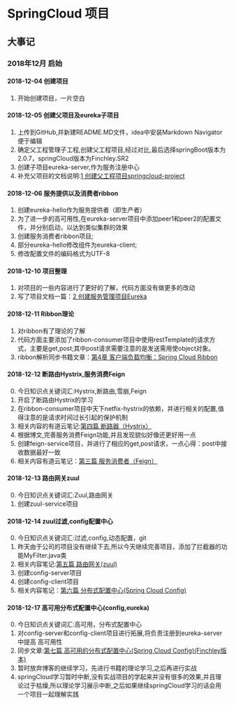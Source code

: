 # SpringCloud 项目
## 大事记
### 2018年12月 启始

#### 2018-12-04 创建项目

1. 开始创建项目，一片空白

#### 2018-12-05 创建父项目及eureka子项目

1. 上传到GitHub,并新建README.MD文件，idea中安装Markdown Navigator便于编辑
2. 确定父工程管理子工程,创建父工程项目,经过对比,最后选择springBoot版本为2.0.7，springCloud版本为Finchley.SR2
3. 创建子项目eureka-server,作为服务注册中心
4. 补充父项目的文档说明:[1 创建父工程项目springcloud-project](http://note.youdao.com/noteshare?id=ef82aa4473d6b14f5a43a7ffe070bb88&sub=8FE577EF990943B9A0FA7F8EA4A56E4B)

#### 2018-12-06 服务提供以及消费者ribbon

1. 创建eureka-hello作为服务提供者（即生产者）
2. 为了进一步的高可用性,在eureka-server项目中添加peer1和peer2的配置文件，并分别启动，以达到类似集群的效果
3. 创建服务消费者ribbon项目;
4. 部分eureka-hello修改组件为eureka-client;
5. 修改配置文件的编码格式为UTF-8

#### 2018-12-10 项目整理

1. 对项目的一些内容进行了更好的了解，代码方面没有做更多的改动
2. 写了项目文档一篇：[2 创建服务管理项目Eureka](https://note.youdao.com/share/?id=bf22e8c2b01bff5bacced20a33229d9a&type=note#/)

#### 2018-12-11 Ribbon理论

1. 对ribbon有了理论的了解
2. 代码方面主要添加了ribbon-consumer项目中使用restTemplate的请求方式，主要是get,post;其中post请求需要注意的是发送需用使object对象。
3. ribbon解析同步书籍文章：[第4章 客户端负载均衡：Spring Cloud Ribbon](http://note.youdao.com/noteshare?id=d3cad9ceaf5741208445e5ad1442465e&sub=50C8BFC252B84B20ACED4E61888D2147)

#### 2018-12-12 断路由Hystrix,服务消费Feign

0. 今日知识点关键词汇:Hystrix,断路由,雪崩,Feign
1. 开启了断路由Hystrix的学习
2. 在ribbon-consumer项目中天下netfix-hystrix的依赖，并进行相关的配置,值得注意的是请求时间过长引起的保护机制
3. 相关内容的有道云笔记:[第四篇 断路器（Hystrix）](http://note.youdao.com/noteshare?id=0d720db065bc0c3db2553be4fb30c267&sub=EC7C1BC7B7DC452A8B99A52CD4E448DA)
4. 根据博文,完善服务消费Feign功能,并且发现貌似好像还更好用一点
5. 创建feign-service项目，并进行了相应的get,post请求，一点心得：post中接收数据最好一致
6. 相关内容有道云笔记：[第三篇 服务消费者（Feign）](http://note.youdao.com/noteshare?id=7ca6a23f108e607c56674165657d7674&sub=E98F372DC51A462CBD1A39EC044F194D)

#### 2018-12-13 路由网关zuul
0. 今日知识点关键词汇:Zuul,路由网关
1. 创建zuul-service项目

#### 2018-12-14 zuul过滤,config配置中心
0. 今日知识点关键词汇:过滤,config,动态配置，git
1. 昨天由于公司的项目没有继续下去,所以今天继续完善项目，添加了拦截器的功能MyFilter.java类
2. 相关内容笔记:[第五篇  路由网关(zuul)](http://note.youdao.com/noteshare?id=5a2fd632e830bff42958d8191ab6ca0f&sub=EF6F617BFE954F1582AD3A8D21C0CD22)
3. 创建config-server项目
4. 创建config-client项目
5. 相关内容笔记：[第六篇 分布式配置中心(Spring Cloud Config)](http://note.youdao.com/noteshare?id=aff016c931f7981565e252e19cf8ff26&sub=677F69F16646443B8F6F4A7EA2B9795C)

#### 2018-12-17 高可用分布式配置中心(config,eureka)
0. 今日知识点关键词汇:高可用，分布式配置中心
1. 对config-server和config-client项目进行拓展,将负责注册到eureka-server中提高 高可用性
2. 同步文章:[第七篇 高可用的分布式配置中心(Spring Cloud Config)(Finchley版本)](http://note.youdao.com/noteshare?id=c223b45a91e7b00f3fb69710db5de175&sub=178085655B7C468D92324C0ADE86B3C5)
3. 暂时放弃博客的继续学习，先进行书籍的理论学习,之后再进行实战
4. springCloud学习暂时中断,没有实战项目的学起来并没有很多的效果,并且理论过于枯燥,所以理论学习展示中断,之后如果继续springCloud学习的话会用一个项目一起理解实践